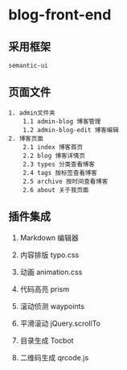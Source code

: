 # blog-front-end
## 采用框架
    semantic-ui
## 页面文件
    1. admin文件夹
        1.1 admin-blog 博客管理
        1.2 admin-blog-edit 博客编辑
    2. 博客页面
        2.1 index 博客首页
        2.2 blog 博客详情页
        2.3 types 分类查看博客
        2.4 tags 按标签查看博客
        2.5 archive 按时间查看博客
        2.6 about 关于我页面
## 插件集成
1. Markdown 编辑器
   
2. 内容排版 typo.css

3. 动画 animation.css

4. 代码高亮 prism

5. 滚动侦测 waypoints

6. 平滑滚动 jQuery.scrollTo

7. 目录生成 Tocbot

8. 二维码生成 qrcode.js

       
